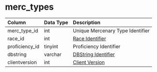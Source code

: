 # merc\_types

| Column | Data Type | Description |
| :--- | :--- | :--- |
| merc\_type\_id | int | Unique Mercenary Type Identifier |
| race\_id | int | [Race Identifier](https://eqemu.gitbook.io/server/categories/npc/race-list) |
| proficiency\_id | tinyint | Proficiency Identifier |
| dbstring | varchar | [DBString Identifier](https://github.com/EQEmu/docs-db-schema/tree/e0eb157dbf5563b03c0faf391abc87ec69239f4a/docs/categories/mercenaries/db_str.md) |
| clientversion | int | [Client Version](https://eqemu.gitbook.io/server/categories/player/client-version-bitmasks) |

